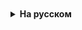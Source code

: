 <details style="padding-top: 18px">
  <summary style="cursor: pointer;"><b>На русском</b></summary>


# Методы

**Методы в Java** представляют собой подпрограммы, которые позволяют структурировать код, облегчая его понимание и поддержку. Они особенно полезны для выполнения повторяющихся задач в программе.

## Сигнатура метода

**Сигнатура метода в Java** — это уникальная комбинация его имени и списка параметров.

**void** указывает, что метод не возвращает значение (будет подробнее рассмотрено в следующих уроках). После выполнения метода не предоставляется никакой информации вызывающему коду, но имеется побочный эффект (например, вывод в консоль)
**Название метода** — это идентификатор, используемый для его вызова.
**Формальные параметры** - это переменные, которые определяются в скобках после названия метода. Они действуют как "приемники" значений, переданных в метод. Типы этих переменных должны соответствовать типу передаваемых значений.
Внутри фигурных скобок находится тело метода, содержащее инструкции, которые определяют, что должен делать метод. Это может включать операции с параметрами, вызовы других методов и различные вычисления. В случае void метода, тело может выполнять операции и иметь побочный эффект.
**public static** - ключевые слова, которые будут рассмотрены в следующих уроках.

## Вызов метода

**Вызов метода** — это процесс, при котором программа исполняет код, содержащийся внутри этого метода. Для вызова метода используется его имя, после которого в скобках указываются аргументы (если они требуются). Это имя должно совпадать с именем, заданным при определении метода.

Если метод определен с параметрами, при вызове необходимо передать аргументы, соответствующие по типу и порядку объявленным параметрам. Например, если метод определен как void process(int x, String y), то при вызове необходимо передать целочисленное значение и строку: process(5, "text").








</details>
